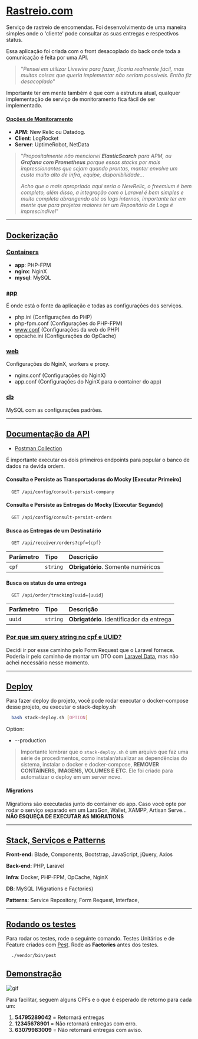 # [Rastreio.com]()

Serviço de rastreio de encomendas. Foi desenvolvimento de uma maneira simples onde o 'cliente' pode consultar as suas entregas e respectivos status.

Essa aplicação foi criada com o front desacoplado do back onde toda a comunicação é feita por uma API. 

> "*Pensei em utilizar Livewire para fazer, ficaria realmente fácil, mas muitas coisas que queria implementar não seriam possíveis. Então fiz desacoplado*"

Importante ter em mente também é que com a estrutura atual, qualquer implementação de serviço de monitoramento fica fácil de ser implementado.

#### [Opções de Monitoramento]()

- **APM**: New Relic ou Datadog.
- **Client**: LogRocket
- **Server**: UptimeRobot, NetData

> "*Propositalmente não mencionei **ElasticSearch** para APM, ou **Grafana com Prometheus** porque essas stacks por mais impressionantes que sejam quando prontas, manter envolve um custo muito alto de infra, equipe, disponibilidade...*
>
> *Acho que o mais apropriado aqui seria o NewRelic, o freemium é bem completo, além disso, a integração com o Laravel é bem simples e muito completa abrangendo até os logs internos, importante ter em mente que para projetos maiores ter um Repositório de Logs é imprescindível*"


---


## [Dockerização]()
### [Containers]()
- **app**: PHP-FPM
- **nginx**: NginX
- **mysql**: MySQL


### [app]()

É onde está o fonte da aplicação e todas as configurações dos serviços.

- php.ini (Configurações do PHP)
- php-fpm.conf (Configurações do PHP-FPM)
- www.conf (Configurações da web do PHP)
- opcache.ini (Configurações do OpCache)

### [web]()
Configurações do NginX, workers e proxy.

- nginx.conf (Configurações do NginX)
- app.conf (Configurações do NginX para o container do app)

### [db]()

MySQL com as configurações padrões.

---

## [Documentação da API]()

- [Postman Collection](https://www.postman.com/cloudy-crescent-618085/workspace/tipomrsk-public/collection/10062714-114a0d40-ce0f-4dda-a320-0de010c095e7?action=share&creator=10062714)

É importante executar os dois primeiros endpoints para popular o banco de dados na devida ordem.

#### Consulta e Persiste as Transportadoras do Mocky [Executar Primeiro]

```http
  GET /api/config/consult-persist-company
```

#### Consulta e Persiste as Entregas do Mocky [Executar Segundo]

```http
  GET /api/config/consult-persist-orders
```


#### Busca as Entregas de um Destinatário
```http
  GET /api/receiver/orders?cpf={cpf}
```

| Parâmetro   | Tipo       | Descrição                                   |
| :---------- | :--------- | :------------------------------------------ |
| `cpf`      | `string` | **Obrigatório**. Somente numéricos |

#### Busca os status de uma entrega
```http
  GET /api/order/tracking?uuid={uuid}
```

| Parâmetro   | Tipo       | Descrição                                   |
| :---------- | :--------- | :------------------------------------------ |
| `uuid`      | `string` | **Obrigatório**. Identificador da entrega |


### [Por que um query string no cpf e UUID?]()
Decidi ir por esse caminho pelo Form Request que o Laravel fornece.
Poderia ir pelo caminho de montar um DTO com [Laravel Data](https://spatie.be/docs/laravel-data/v3/introduction), mas não achei necessário nesse momento.

---

## [Deploy]()

Para fazer deploy do projeto, você pode rodar executar o docker-compose desse projeto, ou executar o stack-deploy.sh

```bash
  bash stack-deploy.sh [OPTION]
```

Option:
- --production


> Importante lembrar que o `stack-deploy.sh` é um arquivo que faz uma série de procedimentos, como instalar/atualizar as dependências do sistema, instalar o docker e docker-compose, **REMOVER CONTAINERS, IMAGENS, VOLUMES E ETC**. Ele foi criado para automatizar o deploy em um server novo.

#### Migrations
Migrations são executadas junto do container do app. Caso você opte por rodar o serviço separado em um LaraGon, Wallet, XAMPP, Artisan Serve... **NÃO ESQUEÇA DE EXECUTAR AS MIGRATIONS**

---

## [Stack, Serviços e Patterns]()

**Front-end:** Blade, Components, Bootstrap, JavaScript, jQuery, Axios

**Back-end:** PHP, Laravel

**Infra**: Docker, PHP-FPM, OpCache, NginX

**DB**: MySQL (Migrations e Factories)

**Patterns**: Service Repository, Form Request, Interface,

---


## [Rodando os testes]()

Para rodar os testes, rode o seguinte comando.
Testes Unitários e de Feature criados com [Pest](https://pestphp.com/). Rode as **Factories** antes dos testes.

```bash
  ./vendor/bin/pest
```


## [Demonstração]()

![gif](/app/public/img/rastreio.gif)

Para facilitar, seguem alguns CPFs e o que é esperado de retorno para cada um:

1. **54795289042** = Retornará entregas
2. **12345678901** = Não retornará entregas com erro.
3. **63079983009** = Não retornará entregas com aviso.

